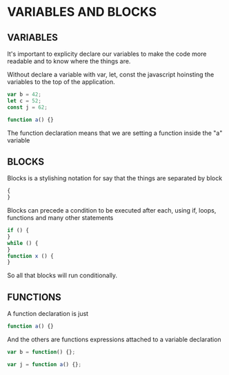 # VARIABLES AND BLOCKS

## VARIABLES

It's important to explicity declare our variables to make the code more readable
and to know where the things are.

Without declare a variable with var, let, const the javascript hoinsting the variables to the top of the application.

```js
var b = 42;
let c = 52;
const j = 62;

function a() {}
```

The function declaration means that we are setting a function inside the "a" variable

## BLOCKS

Blocks is a stylishing notation for say that the things are separated by block

```js
{
}
```

Blocks can precede a condition to be executed after each, using if, loops, functions and many other statements

```js
if () {
}
while () {
}
function x () {
}
```

So all that blocks will run conditionally.

## FUNCTIONS

A function declaration is just

```js
function a() {}
```

And the others are functions expressions attached to a variable declaration

```js
var b = function() {};

var j = function a() {};
```
